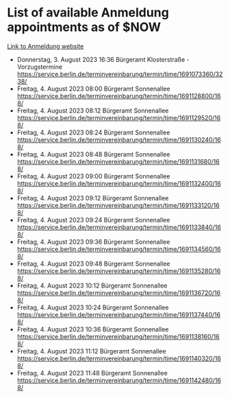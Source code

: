 # List of available Anmeldung appointments as of $NOW
[Link to Anmeldung website](https://service.berlin.de/terminvereinbarung/termin/tag.php?termin=1&anliegen[]=120686&dienstleisterlist=122210,122217,327316,122219,327312,122227,327314,122231,327346,122243,327348,122254,122252,329742,122260,329745,122262,329748,122271,327278,122273,327274,122277,327276,330436,122280,327294,122282,327290,122284,327292,122291,327270,122285,327266,122286,327264,122296,327268,150230,329760,122297,327286,122294,327284,122312,329763,122314,329775,122304,327330,122311,327334,122309,327332,317869,122281,327352,122279,329772,122283,122276,327324,122274,327326,122267,329766,122246,327318,122251,327320,122257,327322,122208,327298,122226,327300&herkunft=http%3A%2F%2Fservice.berlin.de%2Fdienstleistung%2F120686%2F)
- Donnerstag, 3. August 2023 16:36 Bürgeramt Klosterstraße - Vorzugstermine https://service.berlin.de/terminvereinbarung/termin/time/1691073360/3238/
- Freitag, 4. August 2023 08:00 Bürgeramt Sonnenallee https://service.berlin.de/terminvereinbarung/termin/time/1691128800/168/
- Freitag, 4. August 2023 08:12 Bürgeramt Sonnenallee https://service.berlin.de/terminvereinbarung/termin/time/1691129520/168/
- Freitag, 4. August 2023 08:24 Bürgeramt Sonnenallee https://service.berlin.de/terminvereinbarung/termin/time/1691130240/168/
- Freitag, 4. August 2023 08:48 Bürgeramt Sonnenallee https://service.berlin.de/terminvereinbarung/termin/time/1691131680/168/
- Freitag, 4. August 2023 09:00 Bürgeramt Sonnenallee https://service.berlin.de/terminvereinbarung/termin/time/1691132400/168/
- Freitag, 4. August 2023 09:12 Bürgeramt Sonnenallee https://service.berlin.de/terminvereinbarung/termin/time/1691133120/168/
- Freitag, 4. August 2023 09:24 Bürgeramt Sonnenallee https://service.berlin.de/terminvereinbarung/termin/time/1691133840/168/
- Freitag, 4. August 2023 09:36 Bürgeramt Sonnenallee https://service.berlin.de/terminvereinbarung/termin/time/1691134560/168/
- Freitag, 4. August 2023 09:48 Bürgeramt Sonnenallee https://service.berlin.de/terminvereinbarung/termin/time/1691135280/168/
- Freitag, 4. August 2023 10:12 Bürgeramt Sonnenallee https://service.berlin.de/terminvereinbarung/termin/time/1691136720/168/
- Freitag, 4. August 2023 10:24 Bürgeramt Sonnenallee https://service.berlin.de/terminvereinbarung/termin/time/1691137440/168/
- Freitag, 4. August 2023 10:36 Bürgeramt Sonnenallee https://service.berlin.de/terminvereinbarung/termin/time/1691138160/168/
- Freitag, 4. August 2023 11:12 Bürgeramt Sonnenallee https://service.berlin.de/terminvereinbarung/termin/time/1691140320/168/
- Freitag, 4. August 2023 11:48 Bürgeramt Sonnenallee https://service.berlin.de/terminvereinbarung/termin/time/1691142480/168/
